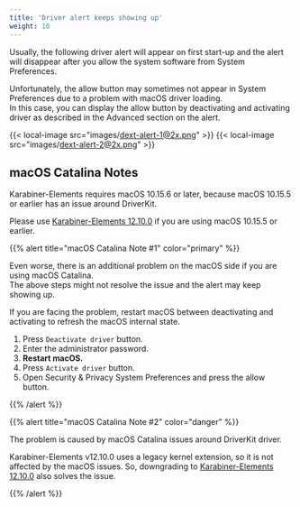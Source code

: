 ```yaml
---
title: 'Driver alert keeps showing up'
weight: 10
---
```


Usually, the following driver alert will appear on first start-up and the alert will disappear after you allow the system software from System Preferences.

Unfortunately, the allow button may sometimes not appear in System Preferences due to a problem with macOS driver loading.<br />
In this case, you can display the allow button by deactivating and activating driver as described in the Advanced section on the alert.

{{< local-image src="images/dext-alert-1@2x.png" >}}
{{< local-image src="images/dext-alert-2@2x.png" >}}

## macOS Catalina Notes

Karabiner-Elements requires macOS 10.15.6 or later, because macOS 10.15.5 or earlier has an issue around DriverKit.

Please use [Karabiner-Elements 12.10.0](/docs/releasenotes/#karabiner-elements-12100) if you are using macOS 10.15.5 or earlier.

{{% alert title="macOS Catalina Note #1" color="primary" %}}

Even worse, there is an additional problem on the macOS side if you are using macOS Catalina.<br/>
The above steps might not resolve the issue and the alert may keep showing up.

If you are facing the problem, restart macOS between deactivating and activating to refresh the macOS internal state.

1.  Press `Deactivate driver` button.
2.  Enter the administrator password.
3.  **Restart macOS.**
4.  Press `Activate driver` button.
5.  Open Security & Privacy System Preferences and press the allow button.

{{% /alert %}}

{{% alert title="macOS Catalina Note #2" color="danger" %}}

The problem is caused by macOS Catalina issues around DriverKit driver.

Karabiner-Elements v12.10.0 uses a legacy kernel extension, so it is not affected by the macOS issues.
So, downgrading to [Karabiner-Elements 12.10.0](/docs/releasenotes/#karabiner-elements-12100) also solves the issue.

{{% /alert %}}
